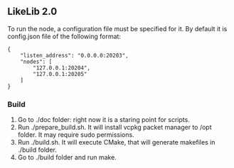 ## LikeLib 2.0
To run the node, a configuration file must be specified for it.
By default it is config.json file of the following format:

```
{
    "listen_address": "0.0.0.0:20203",
    "nodes": [
        "127.0.0.1:20204",
        "127.0.0.1:20205"
    ]
}
```

### Build
1. Go to ./doc folder: right now it is a staring point for scripts.
2. Run ./prepare_build.sh. It will install vcpkg packet manager to /opt folder. It may
require sudo permissions.
3. Run ./build.sh. It will execute CMake, that will generate makefiles in ./build folder.
4. Go to ./build folder and run make. 
